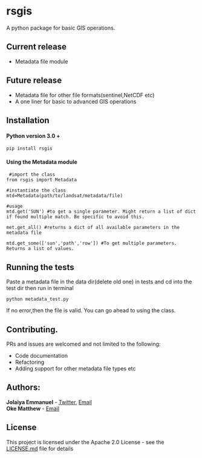 # rsgis
A python package for basic GIS operations.

## Current release 
- Metadata file module

## Future release 
- Metadata file for other file formats(sentinel,NetCDF etc)
- A one liner for basic to advanced GIS operations
 
## Installation
#### Python version 3.0 +<br>
    pip install rsgis
#### Using the Metadata module <br>
     #import the class
    from rsgis import Metadata
    
    #instantiate the class
    mtd=Metadata(path/to/landsat/metadata/file)
    
    #usage
    mtd.get('SUN') #to get a single parameter. Might return a list of dict if found multiple match. Be specific to avoid this.
    
    met.get_all() #returns a dict of all available parameters in the metadata file
    
    mtd.get_some(['sun','path','row']) #To get multiple parameters. Returns a list of values.
    

## Running the tests

 Paste a metadata file in the data dir(delete old one) in tests and cd into the test dir then run in terminal<br>

    python metadata_test.py 
 If no error,then the file is valid. You can go ahead to using the class.
## Contributing.

 PRs and issues are welcomed and not limited to the following:
 - Code documentation
 - Refactoring
 - Adding support for other metadata file types etc
 
## Authors:
**Jolaiya Emmanuel** - [Twitter](https://twitter.com/jeafreezy), [Email](jolaiyaemmanuel@gmail.com) <br>
**Oke Matthew** - [Email](matthewoke16@gmail.com) <br>

## License
This project is licensed under the Apache 2.0 License - see the [LICENSE.md](LICENSE.md) file for details

